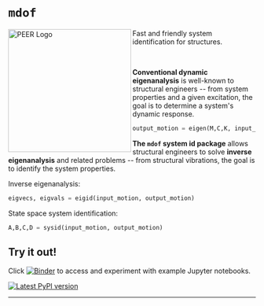 # `mdof`


<img align="left" src="https://raw.githubusercontent.com/BRACE2/OpenSeesRT/master/docs/figures/spectrum.svg" width="250px" alt="PEER Logo">

Fast and friendly system identification for structures.

<br>

**Conventional dynamic eigenanalysis** is well-known to structural engineers -- from system properties and a given excitation, the goal is to determine a system's dynamic response.

```python
output_motion = eigen(M,C,K, input_motion)
```

**The `mdof` system id package** allows structural engineers to solve **inverse eigenanalysis** and related problems -- from structural vibrations, the goal is to identify the system properties.

Inverse eigenanalysis:
```python
eigvecs, eigvals = eigid(input_motion, output_motion)
```

State space system identification:
```python
A,B,C,D = sysid(input_motion, output_motion)
```


## Try it out!
Click [![Binder](https://mybinder.org/badge_logo.svg)](https://mybinder.org/v2/gh/BRACE2/mdof/HEAD?labpath=notebooks%2FREADME.ipynb) to access and experiment with example Jupyter notebooks.

<div style="align:center">

[![Latest PyPI version](https://img.shields.io/pypi/v/mdof?logo=pypi&style=for-the-badge)](https://pypi.python.org/pypi/mdof)


</div>

-------------------------------------------------

